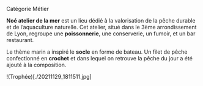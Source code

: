 Catégorie Métier

**Noé atelier de la mer** est un lieu dédié à la valorisation de la pêche durable et de l’aquaculture naturelle.  Cet atelier, situé dans le 3ème arrondissement de Lyon, regroupe une **poissonnerie**, une conserverie, un fumoir, et un bar restaurant.

Le thème marin a inspiré le **socle** en forme de bateau. Un filet de pêche confectionné en **crochet** et dans lequel on retrouve la pêche du jour a été ajouté à la composition.

!(Trophée)[./20211129_1811511.jpg]
